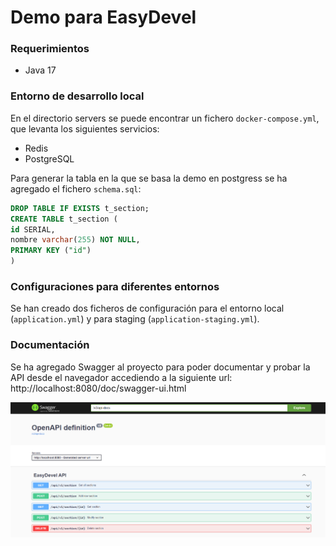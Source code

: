 # Demo para EasyDevel

### Requerimientos
- Java 17

### Entorno de desarrollo local
En el directorio servers se puede encontrar un fichero `docker-compose.yml`,
que levanta los siguientes servicios:

- Redis
- PostgreSQL

Para generar la tabla en la que se basa la demo en postgress se ha agregado el fichero
`schema.sql`:

```sql
DROP TABLE IF EXISTS t_section;
CREATE TABLE t_section (
id SERIAL,
nombre varchar(255) NOT NULL,
PRIMARY KEY ("id")
)
```

### Configuraciones para diferentes entornos
Se han creado dos ficheros de configuración para el entorno local (`application.yml`) y para
staging (`application-staging.yml`).

### Documentación
Se ha agregado Swagger al proyecto para poder documentar y probar la API desde el navegador
accediendo a la siguiente url: http://localhost:8080/doc/swagger-ui.html

![Swagger image](/swagger_example.png)
